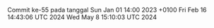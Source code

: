 Commit ke-55 pada tanggal Sun Jan 01 14:00 2023 +0100
Fri Feb 16 14:43:06 UTC 2024
Wed May  8 15:10:03 UTC 2024
